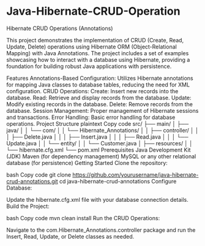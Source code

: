 # Java-Hibernate-CRUD-Operation
Hibernate CRUD Operations (Annotations)


This project demonstrates the implementation of CRUD (Create, Read, Update, Delete) operations using Hibernate ORM (Object-Relational Mapping) with Java Annotations. The project includes a set of examples showcasing how to interact with a database using Hibernate, providing a foundation for building robust Java applications with persistence.

Features
Annotations-Based Configuration: Utilizes Hibernate annotations for mapping Java classes to database tables, reducing the need for XML configuration.
CRUD Operations:
Create: Insert new records into the database.
Read: Retrieve and display records from the database.
Update: Modify existing records in the database.
Delete: Remove records from the database.
Session Management: Proper management of Hibernate sessions and transactions.
Error Handling: Basic error handling for database operations.
Project Structure
plaintext
Copy code
src/
├── main/
│   ├── java/
│   │   └── com/
│   │       └── Hibernate_Annotations/
│   │           ├── controller/
│   │           │   ├── Delete.java
│   │           │   ├── Insert.java
│   │           │   ├── Read.java
│   │           │   └── Update.java
│   │           └── entity/
│   │               └── Customer.java
│   ├── resources/
│   │   └── hibernate.cfg.xml
└── pom.xml
Prerequisites
Java Development Kit (JDK)
Maven (for dependency management)
MySQL or any other relational database (for persistence)
Getting Started
Clone the repository:

bash
Copy code
git clone https://github.com/yourusername/java-hibernate-crud-annotations.git
cd java-hibernate-crud-annotations
Configure Database:

Update the hibernate.cfg.xml file with your database connection details.
Build the Project:

bash
Copy code
mvn clean install
Run the CRUD Operations:

Navigate to the com.Hibernate_Annotations.controller package and run the Insert, Read, Update, or Delete classes as needed.
